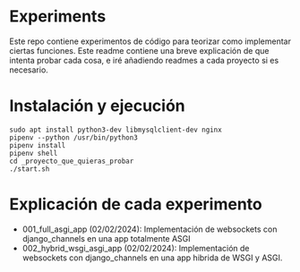 # Experiments

Este repo contiene experimentos de código para teorizar como implementar ciertas funciones. Este readme contiene una breve explicación de que intenta probar cada cosa, e iré añadiendo readmes a cada proyecto si es necesario. 

# Instalación y ejecución
```
sudo apt install python3-dev libmysqlclient-dev nginx
pipenv --python /usr/bin/python3
pipenv install
pipenv shell
cd _proyecto_que_quieras_probar
./start.sh
```

# Explicación de cada experimento
- 001_full_asgi_app (02/02/2024): Implementación de websockets con django_channels en una app totalmente ASGI
- 002_hybrid_wsgi_asgi_app (02/02/2024): Implementación de websockets con django_channels en una app hibrida de WSGI y ASGI.

